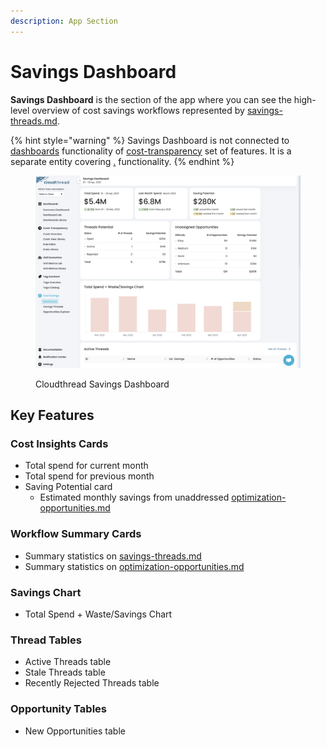 ```yaml
---
description: App Section
---
```


# Savings Dashboard

**Savings Dashboard** is the section of the app where you can see the high-level overview of cost savings workflows represented by [savings-threads.md](key-concepts/savings-threads.md "mention").

{% hint style="warning" %}
Savings Dashboard is not connected to [dashboards](../dashboards/ "mention") functionality of [cost-transparency](../cost-transparency/ "mention") set of features. It is a separate entity covering [.](./ "mention") functionality.
{% endhint %}

<figure><img src="../../.gitbook/assets/savings-dashboard-1.png" alt=""><figcaption><p>Cloudthread Savings Dashboard</p></figcaption></figure>

## Key Features

### Cost Insights Cards

* Total spend for current month
* Total spend for previous month
* Saving Potential card
  * Estimated monthly savings from unaddressed [optimization-opportunities.md](key-concepts/optimization-opportunities.md "mention")

### Workflow Summary Cards

* Summary statistics on [savings-threads.md](key-concepts/savings-threads.md "mention")
* Summary statistics on [optimization-opportunities.md](key-concepts/optimization-opportunities.md "mention")

### Savings Chart

* Total Spend + Waste/Savings Chart

### Thread Tables

* Active Threads table
* Stale Threads table
* Recently Rejected Threads table

### Opportunity Tables

* New Opportunities table
